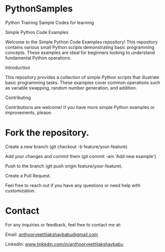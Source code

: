 # PythonSamples
Python Training Sample Codes for learning

Simple Python Code Examples


Welcome to the Simple Python Code Examples repository! This repository contains various small Python scripts demonstrating basic programming concepts. These examples are ideal for beginners looking to understand fundamental Python operations.

Introduction


This repository provides a collection of simple Python scripts that illustrate basic programming tasks. These examples cover common operations such as variable swapping, random number generation, and addition.

Contributing

Contributions are welcome! If you have more simple Python examples or improvements, please:

# Fork the repository. 

Create a new branch (git checkout -b feature/your-feature).

Add your changes and commit them (git commit -am 'Add new example').

Push to the branch (git push origin feature/your-feature).

Create a Pull Request.

Feel free to reach out if you have any questions or need help with customization.


# Contact

For any inquiries or feedback, feel free to contact me at:

Email: anthoorveettilakshaybabu@gmail.com

LinkedIn: www.linkedin.com/in/anthoorveettilakshaybabu

